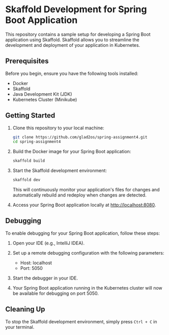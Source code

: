 # Skaffold Development for Spring Boot Application

This repository contains a sample setup for developing a Spring Boot application using Skaffold. Skaffold allows you to streamline the development and deployment of your application in Kubernetes.

## Prerequisites

Before you begin, ensure you have the following tools installed:

- Docker
- Skaffold
- Java Development Kit (JDK)
- Kubernetes Cluster (Minikube)

## Getting Started

1. Clone this repository to your local machine:

   ```bash
   git clone https://github.com/glad2os/spring-assignment4.git
   cd spring-assignment4
   ```

2. Build the Docker image for your Spring Boot application:

   ```bash
   skaffold build
   ```

3. Start the Skaffold development environment:

   ```bash
   skaffold dev
   ```

   This will continuously monitor your application's files for changes and automatically rebuild and redeploy when changes are detected.

4. Access your Spring Boot application locally at [http://localhost:8080](http://localhost:8080).

## Debugging

To enable debugging for your Spring Boot application, follow these steps:

1. Open your IDE (e.g., IntelliJ IDEA).

2. Set up a remote debugging configuration with the following parameters:

    - Host: localhost
    - Port: 5050

3. Start the debugger in your IDE.

4. Your Spring Boot application running in the Kubernetes cluster will now be available for debugging on port 5050.

## Cleaning Up

To stop the Skaffold development environment, simply press `Ctrl + C` in your terminal.